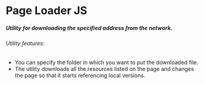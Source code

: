 # Page Loader JS

##### Utility for downloading the specified address from the network.

###### Utility features:
- You can specify the folder in which you want to put the downloaded file.
- The utility downloads all the resources listed on the page and changes the page so that it starts referencing local versions.